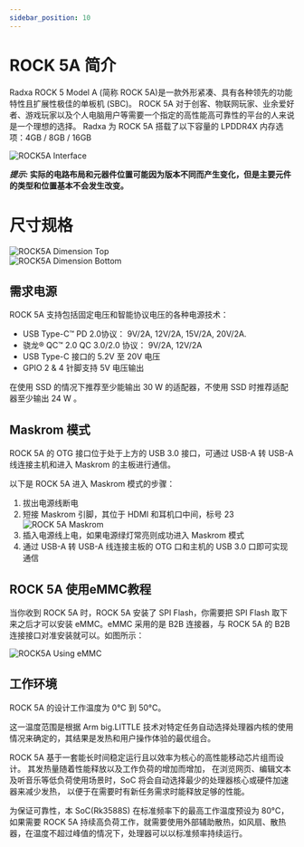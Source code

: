```yaml
---
sidebar_position: 10
---
```


# ROCK 5A 简介

Radxa ROCK 5 Model A (简称 ROCK 5A)是一款外形紧凑、具有各种领先的功能特性且扩展性极佳的单板机 (SBC)。
ROCK 5A 对于创客、物联网玩家、业余爱好者、游戏玩家以及个人电脑用户等需要一个指定的高性能高可靠性的平台的人来说是一个理想的选择。
Radxa 为 ROCK 5A 搭载了以下容量的 LPDDR4X 内存选项：4GB / 8GB / 16GB

![ROCK5A Interface](/img/rock5a/rock5a-interfaces.webp)

**_提示:_ 实际的电路布局和元器件位置可能因为版本不同而产生变化，但是主要元件的类型和位置基本不会发生改变。**

# 尺寸规格

![ROCK5A Dimension Top](/img/rock5a/rock5a-dimension-top.webp)  
![ROCK5A Dimension Bottom](/img/rock5a/rock5a-dimension-bottom.webp)

## 需求电源

ROCK 5A 支持包括固定电压和智能协议电压的各种电源技术：

- USB Type-C™ PD 2.0协议： 9V/2A, 12V/2A, 15V/2A, 20V/2A.
- 骁龙® QC™ 2.0 QC 3.0/2.0 协议： 9V/2A, 12V/2A
- USB Type-C 接口的 5.2V 至 20V 电压
- GPIO 2 & 4 针脚支持 5V 电压输出

在使用 SSD 的情况下推荐至少能输出 30 W 的适配器，不使用 SSD 时推荐适配器至少输出 24 W 。

## Maskrom 模式

ROCK 5A 的 OTG 接口位于处于上方的 USB 3.0 接口，可通过 USB-A 转 USB-A 线连接主机和进入 Maskrom 的主板进行通信。

以下是 ROCK 5A 进入 Maskrom 模式的步骤：

1. 拔出电源线断电
2. 短接 Maskrom 引脚，其位于 HDMI 和耳机口中间，标号 23  
   ![ROCK 5A Maskrom](/img/rock5a/rock5a-maskrom-connected.webp)
3. 插入电源线上电，如果电源绿灯常亮则成功进入 Maskrom 模式
4. 通过 USB-A 转 USB-A 线连接主板的 OTG 口和主机的 USB 3.0 口即可实现通信

## ROCK 5A 使用eMMC教程

当你收到 ROCK 5A 时，ROCK 5A 安装了 SPI Flash，你需要把 SPI Flash 取下来之后才可以安装 eMMC。eMMC 采用的是 B2B 连接器，与 ROCK 5A 的 B2B 连接接口对准安装就可以。如图所示：

![ROCK5A Using eMMC](/img/rock5a/rock5a-use-emmc.webp)

## 工作环境

ROCK 5A 的设计工作温度为 0°C 到 50°C。

这一温度范围是根据 Arm big.LITTLE 技术对特定任务自动选择处理器内核的使用情况来确定的，其结果是发热和用户操作体验的最优组合。

ROCK 5A 基于一套能长时间稳定运行且以效率为核心的高性能移动芯片组而设计。 其发热量随着性能释放以及工作负荷的增加而增加，
在浏览网页、编辑文本及听音乐等低负荷使用场景时，SoC 将会自动选择最少的处理器核心或硬件加速器来减少发热， 以便于在需要时有新任务需求时能释放足够的性能。

为保证可靠性，本 SoC(Rk3588S) 在标准频率下的最高工作温度预设为 80°C，如果需要 ROCK 5A 持续高负荷工作，就需要使用外部辅助散热，如风扇、散热器，在温度不超过峰值的情况下，处理器可以以标准频率持续运行。
